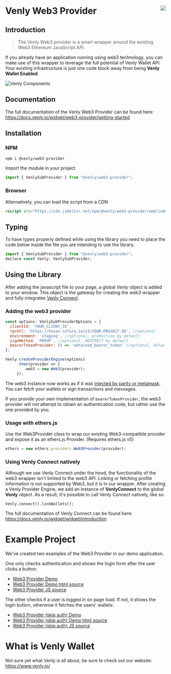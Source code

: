 Venly Web3 Provider<img align="right" src="https://github.com/ArkaneNetwork.png?size=30" />
===
## Introduction

> The Venly Web3 provider is a smart wrapper around the existing Web3 Ethereum JavaScript API.

If you already have an application running using web3 technology, you can make use of this wrapper to leverage the full potential of Venly Wallet API.
Your existing infrastructure is just one code block away from being **Venly Wallet Enabled**.

![Venly Components](https://i.imgur.com/T5sWhZa.png)

## Documentation
The full documentation of the Venly Web3 Provider can be found here: https://docs.venly.io/widget/web3-provider/getting-started

## Installation

### NPM
```bash
npm i @venly/web3-provider
```

Import the module in your project

```javascript
import { VenlySubProvider } from "@venly/web3-provider";
```
### Browser
Alternatively, you can load the script from a CDN

```html
<script src="https://cdn.jsdelivr.net/npm/@venly/web3-provider/umd/index.js"></script>
```

## Typing

To have types properly defined while using the library you need to place the code below inside the file you are intending to use the library.

```javascript
import { VenlySubProvider } from "@venly/web3-provider";
declare const Venly: VenlySubProvider;
```

## Using the Library

After adding the javascript file to your page, a global *Venly* object is added to your window. This object is the gateway for creating the web3 wrapper and fully integrates [Venly Connect](https://docs.venly.io/widget/widget/introduction).

### Adding the web3 provider

```javascript
const options: VenlySubProviderOptions = {
  clientId: 'YOUR_CLIENT_ID',
  rpcUrl: 'https://kovan.infura.io/v3/YOUR-PROJECT-ID', //optional
  environment: 'staging', //optional, production by default  
  signMethod: 'POPUP', //optional, REDIRECT by default
  bearerTokenProvider: () => 'obtained_bearer_token' //optional, default undefined
};

Venly.createProviderEngine(options)
     .then(provider => {
         web3 = new Web3(provider);
     });
```

The web3 instance now works as if it was [injected by parity or metamask](https://github.com/ethereum/wiki/wiki/JavaScript-API). You can fetch your wallets or sign transactions and messages. 

If you provide your own implementation of `bearerTokenProvider`, the web3 provider will not attempt to obtain an authentication code, but rather use the one provided by you.

### Usage with ethers.js

Use the Web3Provider class to wrap our existing Web3-compatible provider and expose it as an ethers.js Provider. (Requires ethers.js v5)

```javascript
ethers = new ethers.providers.Web3Provider(provider);
```

### Using Venly Connect natively

Although we use Venly Connect under the hood, the functionality of the web3 wrapper isn't limited to the web3 API. Linking or fetching profile information is not supported by Web3, but it is in our wrapper.
After creating a Venly Provider Engine, we add an instance of **VenlyConnect** to the global **Venly** object. As a result, it's possible to call Venly Connect natively, like so.

```
Venly.connect().linkWallets();
```

The full documentation of Venly Connect can be found here: https://docs.venly.io/widget/widget/introduction

# Example Project
We've created two examples of the Web3 Provider in our demo application.

One only checks authentication and shows the login form after the user clicks a button:
* [Web3 Provider Demo](https://demo.arkane.network/pages/web3-provider)
* [Web3 Provider Demo html source](https://github.com/ArkaneNetwork/Arketype/blob/develop/pages/web3-provider.html)
* [Web3 Provider JS source](https://github.com/ArkaneNetwork/Arketype/blob/develop/assets/js/web3-provider.js)

The other checks if a user is logged in on page load. If not, it shows the login button, otherwise it fetches the users' wallets:
* [Web3 Provider (skip auth) Demo](https://demo.arkane.network/pages/web3-provider-skip-auth)
* [Web3 Provider (skip auth) Demo html source](https://github.com/ArkaneNetwork/Arketype/blob/develop/pages/web3-provider-skip-auth.html)
* [Web3 Provider (skip auth) JS source](https://github.com/ArkaneNetwork/Arketype/blob/develop/assets/js/web3-provider-skip-auth.js)

# What is Venly Wallet
Not sure yet what Venly is all about, be sure to check out our website: https://www.venly.io/
